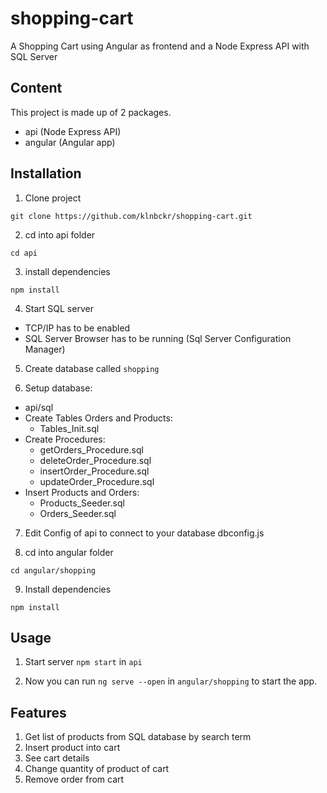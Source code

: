 # shopping-cart
A Shopping Cart using Angular as frontend and a Node Express API with SQL Server 

## Content

This project is made up of 2 packages.

- api (Node Express API)
- angular (Angular app)

## Installation

1. Clone project

```
git clone https://github.com/klnbckr/shopping-cart.git
```

2. cd into api folder

```
cd api
```

3. install dependencies

```
npm install
```

4. Start SQL server
- TCP/IP has to be enabled 
- SQL Server Browser has to be running (Sql Server Configuration Manager)

5. Create database called `shopping`

6. Setup database: 
  - api/sql
  - Create Tables Orders and Products: 
    * Tables_Init.sql
  - Create Procedures:
    * getOrders_Procedure.sql
    * deleteOrder_Procedure.sql 
    * insertOrder_Procedure.sql 
    * updateOrder_Procedure.sql
  - Insert Products and Orders: 
    * Products_Seeder.sql
    * Orders_Seeder.sql

7. Edit Config of api to connect to your database
dbconfig.js


8. cd into angular folder 

```
cd angular/shopping
```

9. Install dependencies

```
npm install
```

## Usage

1. Start server `npm start` in `api`

2. Now you can run `ng serve --open` in `angular/shopping` to start the app.


## Features

1. Get list of products from SQL database by search term 
2. Insert product into cart
3. See cart details
4. Change quantity of product of cart
5. Remove order from cart